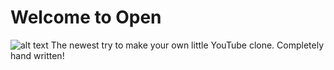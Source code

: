 # Welcome to Open
![alt text]([https://github.com/Pineconium/OpenVideoHosting/blob/main/OpenLogo.png?raw=true])
The newest try to make your own little YouTube clone. Completely hand written!
